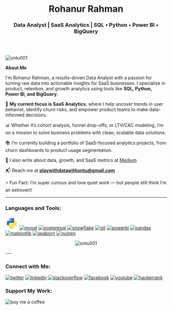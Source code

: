 <h1 align="center">Rohanur Rahman</h1>
<h3 align="center">Data Analyst | SaaS Analytics | SQL • Python • Power BI • BigQuery</h3>
<br><br>

<p align="left"> <img src="https://komarev.com/ghpvc/?username=ontu001&label=Profile%20views&color=0e75b6&style=flat" alt="ontu001" /> </p>


**About Me**

I'm Rohanur Rahman, a results-driven Data Analyst with a passion for turning raw data into actionable insights for SaaS businesses. I specialize in product, retention, and growth analytics using tools like **SQL, Python, Power BI, and BigQuery**.

💼 **My current focus is SaaS Analytics**, where I help uncover trends in user behavior, identify churn risks, and empower product teams to make data-informed decisions.

📊 Whether it’s cohort analysis, funnel drop-offs, or LTV/CAC modeling, I’m on a mission to solve business problems with clean, scalable data solutions.

📚 I’m currently building a portfolio of SaaS-focused analytics projects, from churn dashboards to product usage segmentation.

🔗 I also write about data, growth, and SaaS metrics at [Medium](https://medium.com/@playwithdatawithontu)

📬 Reach me at **playwithdatawithontu@gmail.com**

⚡ Fun Fact: I’m super curious and love quiet work — but people still think I’m an extrovert!

---

<h3 align="left">Languages and Tools:</h3>
<p align="left">
  <a href="https://www.python.org" target="_blank"><img src="https://raw.githubusercontent.com/devicons/devicon/master/icons/python/python-original.svg" alt="python" width="40" height="40"/></a>
  <a href="https://www.mysql.com/" target="_blank"><img src="https://w7.pngwing.com/pngs/717/111/png-transparent-mysql-round-logo-tech-companies-thumbnail.png" alt="mysql" width="40" height="40"/></a>
  <a href="https://www.postgresql.org/" target="_blank"><img src="https://upload.wikimedia.org/wikipedia/commons/thumb/2/29/Postgresql_elephant.svg/640px-Postgresql_elephant.svg.png" alt="postgresql" width="40" height="40"/></a>
  <a href="https://www.snowflake.com/en/" target="_blank"><img src="https://t3.ftcdn.net/jpg/01/85/75/82/360_F_185758274_tyBRRmslE10iCmSF9bRPsaZXgF7QUiLE.jpg" alt="snowflake" width="40" height="40"/></a>
  <a href="https://git-scm.com/" target="_blank"><img src="https://www.vectorlogo.zone/logos/git-scm/git-scm-icon.svg" alt="git" width="40" height="40"/></a>
  <a href="https://www.microsoft.com/en-us/power-platform/products/power-bi" target="_blank"><img src="https://www.silicon.de/wp-content/uploads/2015/07/microsoft_power-bi-684x513.png" alt="powerbi" width="40" height="40"/></a>
  <a href="https://pandas.pydata.org/" target="_blank"><img src="https://encrypted-tbn0.gstatic.com/images?q=tbn:ANd9GcTCpCB6Du8H6Lrm5WIbDcdW59uqoSiL-eeTlw&s" alt="pandas" width="40" height="40"/></a>
  <a href="https://matplotlib.org/" target="_blank"><img src="https://upload.wikimedia.org/wikipedia/commons/thumb/0/01/Created_with_Matplotlib-logo.svg/2048px-Created_with_Matplotlib-logo.svg.png" alt="matplotlib" width="40" height="40"/></a>
  <a href="https://seaborn.pydata.org/" target="_blank"><img src="https://seaborn.pydata.org/_images/logo-mark-lightbg.svg" alt="seaborn" width="40" height="40"/></a>
  <a href="https://numpy.org/" target="_blank"><img src="https://encrypted-tbn0.gstatic.com/images?q=tbn:ANd9GcTvEfXHLIJLACY1DI30rAzDlbekLkgFXYm1DA&s" alt="numpy" width="40" height="40"/></a>
</p>

<p align="center">
  <img src="https://github-readme-stats.vercel.app/api?username=ontu001&show_icons=true&locale=en" alt="ontu001" />
</p>
---

<h3 align="left">Connect with Me:</h3>
<p align="left">
  <a href="https://twitter.com/@rohanurrahman16" target="_blank"><img src="https://raw.githubusercontent.com/rahuldkjain/github-profile-readme-generator/master/src/images/icons/Social/twitter.svg" alt="twitter" height="30" width="40" /></a>
  <a href="https://linkedin.com/in/in/rohanur/" target="_blank"><img src="https://raw.githubusercontent.com/rahuldkjain/github-profile-readme-generator/master/src/images/icons/Social/linked-in-alt.svg" alt="linkedin" height="30" width="40" /></a>
  <a href="https://stackoverflow.com/users/19823887" target="_blank"><img src="https://raw.githubusercontent.com/rahuldkjain/github-profile-readme-generator/master/src/images/icons/Social/stack-overflow.svg" alt="stackoverflow" height="30" width="40" /></a>
  <a href="https://www.facebook.com/profile.php?id=100028137482936" target="_blank"><img src="https://raw.githubusercontent.com/rahuldkjain/github-profile-readme-generator/master/src/images/icons/Social/facebook.svg" alt="facebook" height="30" width="40" /></a>
  <a href="https://www.youtube.com/c/@rohanurrahman" target="_blank"><img src="https://raw.githubusercontent.com/rahuldkjain/github-profile-readme-generator/master/src/images/icons/Social/youtube.svg" alt="youtube" height="30" width="40" /></a>
  <a href="https://www.hackerrank.com/rohanurrahman1" target="_blank"><img src="https://raw.githubusercontent.com/rahuldkjain/github-profile-readme-generator/master/src/images/icons/Social/hackerrank.svg" alt="hackerrank" height="30" width="40" /></a>
</p>

<h3 align="left">Support My Work:</h3>
<p><a href="https://www.buymeacoffee.com/rohanurrahman"> <img align="left" src="https://cdn.buymeacoffee.com/buttons/v2/default-yellow.png" height="50" width="210" alt="buy me a coffee" /></a></p>

